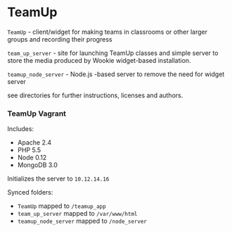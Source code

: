 TeamUp
======

`TeamUp` - client/widget for making teams in classrooms or other larger groups and recording their progress

`team_up_server` - site for launching TeamUp classes and simple server to store the media produced by Wookie widget-based installation.

`teamup_node_server` - Node.js -based server to remove the need for widget server 

see directories for further instructions, licenses and authors.
 

### TeamUp Vagrant

Includes:

- Apache 2.4
- PHP 5.5
- Node 0.12
- MongoDB 3.0

Initializes the server to `10.12.14.16`

Synced folders:

* `TeamUp` mapped to `/teamup_app`
* `team_up_server` mapped to `/var/www/html`
* `teamup_node_server` mapped to `/node_server`

